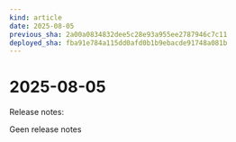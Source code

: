 ```yaml
---
kind: article
date: 2025-08-05
previous_sha: 2a00a0834832dee5c28e93a955ee2787946c7c11
deployed_sha: fba91e784a115dd0afd0b1b9ebacde91748a081b
---
```


# 2025-08-05

Release notes:

Geen release notes
